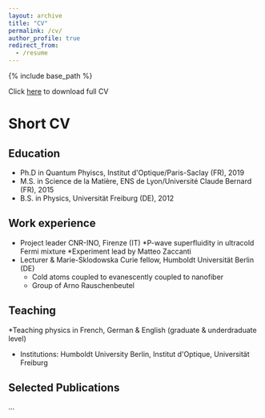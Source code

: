 ```yaml
---
layout: archive
title: "CV"
permalink: /cv/
author_profile: true
redirect_from:
  - /resume
---
```


{% include base_path %}

Click [here](https://github.com/MaxSchemmer/MaxSchemmer.github.io/tree/master/files/CV_MaximilianSchemmer.pdf) to download full CV

Short CV
======

Education
-----
* Ph.D in Quantum Phyiscs, Institut d'Optique/Paris-Saclay (FR), 2019
* M.S. in Science de la Matière, ENS de Lyon/Université Claude Bernard (FR), 2015
* B.S. in Physics, Universität Freiburg (DE), 2012

Work experience
-----
* Project leader CNR-INO, Firenze (IT) 
  *P-wave superfluidity in ultracold Fermi mixture 
  *Experiment lead by Matteo Zaccanti
* Lecturer & Marie-Sklodowska Curie fellow, Humboldt Universität  Berlin (DE)
  * Cold atoms coupled to evanescently coupled to nanofiber 
  * Group of Arno Rauschenbeutel
   
Teaching
-----
*Teaching physics in French, German & English (graduate & underdraduate level)
* Institutions: Humboldt University Berlin, Institut d'Optique, Universität Freiburg
  
Selected Publications
-----
...

